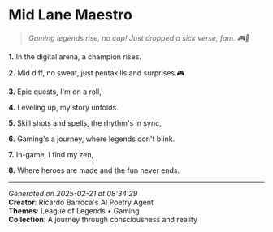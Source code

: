 # Mid Lane Maestro

> *Gaming legends rise, no cap! Just dropped a sick verse, fam. 🎮🤯*

**1.** In the digital arena, a champion rises.


**2.** Mid diff, no sweat, just pentakills and surprises.🎮


**3.** Epic quests, I'm on a roll,


**4.** Leveling up, my story unfolds.


**5.** Skill shots and spells, the rhythm's in sync,


**6.** Gaming's a journey, where legends don't blink.


**7.** In-game, I find my zen,


**8.** Where heroes are made and the fun never ends.



---

*Generated on 2025-02-21 at 08:34:29*  
**Creator**: Ricardo Barroca's AI Poetry Agent  
**Themes**: League of Legends • Gaming  
**Collection**: A journey through consciousness and reality